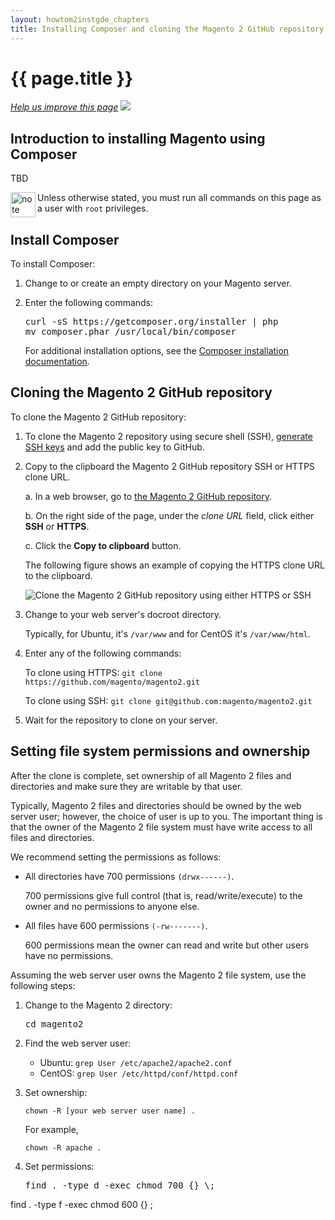 ```yaml
---
layout: howtom2instgde_chapters
title: Installing Composer and cloning the Magento 2 GitHub repository
---
```


<h1 id="instgde-prereq-compose-clone">{{ page.title }}</h1>

<p><a href="{{ site.githuburl }}install-gde/prereq/composer-clone.md" target="_blank"><em>Help us improve this page</em></a>&nbsp;<img src="{{ site.baseurl }}common/images/newWindow.gif"/></p>

<h2 id="instgde-prereq-compose-intro">Introduction to installing Magento using Composer</h2>

TBD

<div class="bs-callout bs-callout-info" id="info">
  <img src="{{ site.baseurl }}common/images/icon_note.png" alt="note" align="left" width="40" />
<span class="glyphicon-class">
  <p>Unless otherwise stated, you must run all commands on this page as a user with <code>root</code> privileges.</p></span>
</div>

<h2 id="instgde-prereq-compose-install">Install Composer</h2>

To install Composer:

1.	Change to or create an empty directory on your Magento server.

2.	Enter the following commands:

	<pre>curl -sS https://getcomposer.org/installer | php
	mv composer.phar /usr/local/bin/composer</pre>
	
	For additional installation options, see the <a href="https://getcomposer.org/download/" target="_blank">Composer installation documentation</a>.

<h2 id="instgde-prereq-compose-clone">Cloning the Magento 2 GitHub repository</h2>

To clone the Magento 2 GitHub repository:

1.	To clone the Magento 2 repository using secure shell (SSH), <a href="https://help.github.com/articles/generating-ssh-keys/" target="_blank">generate SSH keys</a> and add the public key to GitHub.

1.	Copy to the clipboard the Magento 2 GitHub repository SSH or HTTPS clone URL.

	a.	In a web browser, go to <a href="https://github.com/magento/magento2" target="_blank">the Magento 2 GitHub repository</a>.
	
	b.	On the right side of the page, under the *clone URL* field, click either **SSH** or **HTTPS**.
	
	c.	Click the **Copy to clipboard** button.
	
	The following figure shows an example of copying the HTTPS clone URL to the clipboard.
	
	<p><img src="{{ site.baseurl }}common/images/install_mage2_clone-url1.png" alt="Clone the Magento 2 GitHub repository using either HTTPS or SSH"></p>
	
1.	Change to your web server's docroot directory.

	Typically, for Ubuntu, it's `/var/www` and for CentOS it's `/var/www/html`.

2.	Enter any of the following commands:

	To clone using HTTPS: `git clone https://github.com/magento/magento2.git`
	
	To clone using SSH: `git clone git@github.com:magento/magento2.git`
	
3.	Wait for the repository to clone on your server.

<h2 id="instgde-prereq-compose-access">Setting file system permissions and ownership</h2>

After the clone is complete, set ownership of all Magento 2 files and directories and make sure they are writable by that user.

Typically, Magento 2 files and directories should be owned by the web server user; however, the choice of user is up to you. The important thing is that the owner of the Magento 2 file system must have write access to all files and directories.

We recommend setting the permissions as follows:

*	All directories have 700 permissions `(drwx------)`.

	700 permissions give full control (that is, read/write/execute) to the owner and no permissions to anyone else.

*	All files have 600 permissions `(-rw-------)`.

	600 permissions mean the owner can read and write but other users have no permissions.

Assuming the web server user owns the Magento 2 file system, use the following steps:

1.	Change to the Magento 2 directory:
	
	<pre>cd magento2</pre>

2.	Find the web server user:
	
	*	Ubuntu: <code>grep User /etc/apache2/apache2.conf</code>	
	*	CentOS: <code>grep User /etc/httpd/conf/httpd.conf</code>

3.	Set ownership:
	
	<code>chown -R [your web server user name] .</code>
		
	For example,
		
	<code>chown -R apache .</code>
	
4.	Set permissions:

	<pre>find . -type d -exec chmod 700 {} \;
find . -type f -exec chmod 600 {} \;</pre>